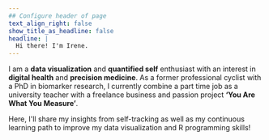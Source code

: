 ```yaml
---
## Configure header of page
text_align_right: false
show_title_as_headline: false
headline: |
  Hi there! I'm Irene.
---
```


<!-- this is a subheadline -->
I am a **data visualization** and **quantified self** enthusiast with an interest in **digital health** and **precision medicine**. As a former professional cyclist with a PhD in biomarker research, I currently combine a part time job as a university teacher with a freelance business and passion project **‘You Are What You Measure’**. <p>
  Here, I'll share my insights from self-tracking as well as my continuous learning path to improve my data visualization and R programming skills! 
